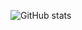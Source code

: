 ![GitHub stats](https://github-readme-stats.vercel.app/api?username=Ramirez017&show_icons=true&theme=dark&count_private=true)
